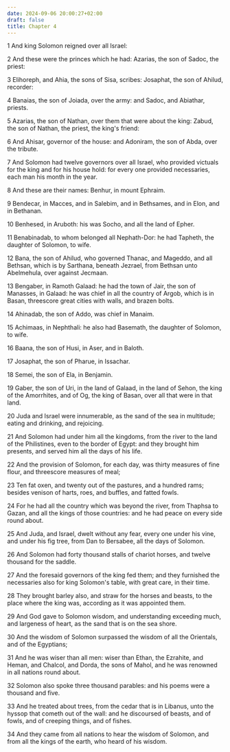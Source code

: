 ```yaml
---
date: 2024-09-06 20:00:27+02:00
draft: false
title: Chapter 4
---
```




1 And king Solomon reigned over all Israel:

2 And these were the princes which he had: Azarias, the son of Sadoc, the priest:

3 Elihoreph, and Ahia, the sons of Sisa, scribes: Josaphat, the son of Ahilud, recorder:

4 Banaias, the son of Joiada, over the army: and Sadoc, and Abiathar, priests.

5 Azarias, the son of Nathan, over them that were about the king: Zabud, the son of Nathan, the priest, the king's friend:

6 And Ahisar, governor of the house: and Adoniram, the son of Abda, over the tribute.

7 And Solomon had twelve governors over all Israel, who provided victuals for the king and for his house hold: for every one provided necessaries, each man his month in the year.

8 And these are their names: Benhur, in mount Ephraim.

9 Bendecar, in Macces, and in Salebim, and in Bethsames, and in Elon, and in Bethanan.

10 Benhesed, in Aruboth: his was Socho, and all the land of Epher.

11 Benabinadab, to whom belonged all Nephath-Dor: he had Tapheth, the daughter of Solomon, to wife.

12 Bana, the son of Ahilud, who governed Thanac, and Mageddo, and all Bethsan, which is by Sarthana, beneath Jezrael, from Bethsan unto Abelmehula, over against Jecmaan.

13 Bengaber, in Ramoth Galaad: he had the town of Jair, the son of Manasses, in Galaad: he was chief in all the country of Argob, which is in Basan, threescore great cities with walls, and brazen bolts.

14 Ahinadab, the son of Addo, was chief in Manaim.

15 Achimaas, in Nephthali: he also had Basemath, the daughter of Solomon, to wife.

16 Baana, the son of Husi, in Aser, and in Baloth.

17 Josaphat, the son of Pharue, in Issachar.

18 Semei, the son of Ela, in Benjamin.

19 Gaber, the son of Uri, in the land of Galaad, in the land of Sehon, the king of the Amorrhites, and of Og, the king of Basan, over all that were in that land.

20 Juda and Israel were innumerable, as the sand of the sea in multitude; eating and drinking, and rejoicing.

21 And Solomon had under him all the kingdoms, from the river to the land of the Philistines, even to the border of Egypt: and they brought him presents, and served him all the days of his life.

22 And the provision of Solomon, for each day, was thirty measures of fine flour, and threescore measures of meal;

23 Ten fat oxen, and twenty out of the pastures, and a hundred rams; besides venison of harts, roes, and buffles, and fatted fowls.

24 For he had all the country which was beyond the river, from Thaphsa to Gazan, and all the kings of those countries: and he had peace on every side round about.

25 And Juda, and Israel, dwelt without any fear, every one under his vine, and under his fig tree, from Dan to Bersabee, all the days of Solomon.

26 And Solomon had forty thousand stalls of chariot horses, and twelve thousand for the saddle.

27 And the foresaid governors of the king fed them; and they furnished the necessaries also for king Solomon's table, with great care, in their time.

28 They brought barley also, and straw for the horses and beasts, to the place where the king was, according as it was appointed them.

29 And God gave to Solomon wisdom, and understanding exceeding much, and largeness of heart, as the sand that is on the sea shore.

30 And the wisdom of Solomon surpassed the wisdom of all the Orientals, and of the Egyptians;

31 And he was wiser than all men: wiser than Ethan, the Ezrahite, and Heman, and Chalcol, and Dorda, the sons of Mahol, and he was renowned in all nations round about.

32 Solomon also spoke three thousand parables: and his poems were a thousand and five.

33 And he treated about trees, from the cedar that is in Libanus, unto the hyssop that cometh out of the wall: and he discoursed of beasts, and of fowls, and of creeping things, and of fishes.

34 And they came from all nations to hear the wisdom of Solomon, and from all the kings of the earth, who heard of his wisdom.

